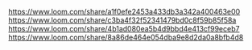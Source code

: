https://www.loom.com/share/a1f0efe2453a433db3a342a400463e00
https://www.loom.com/share/c3ba4f32f52341479bd0c8f59b85f58a
https://www.loom.com/share/4b1ad080ea5b4d9bbd4e413cf99eceb7
https://www.loom.com/share/8a86de464e054dba9e8d2da0a8bfb4d8